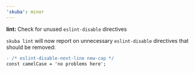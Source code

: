 ```yaml
---
'skuba': minor
---
```


**lint:** Check for unused `eslint-disable` directives

`skuba lint` will now report on unnecessary `eslint-disable` directives that should be removed:

```diff
- /* eslint-disable-next-line new-cap */
const camelCase = 'no problems here';
```
